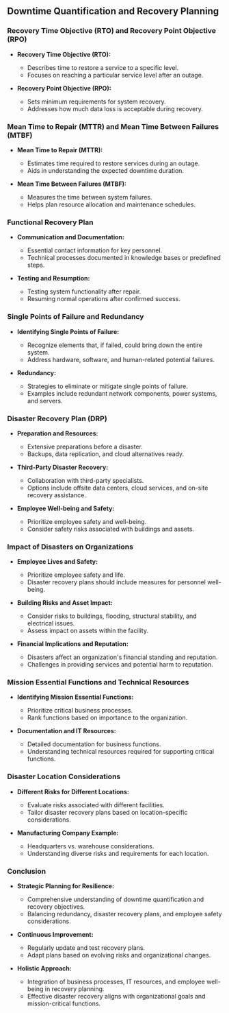 ## Downtime Quantification and Recovery Planning

### Recovery Time Objective (RTO) and Recovery Point Objective (RPO)

- **Recovery Time Objective (RTO):**
	- Describes time to restore a service to a specific level.
	- Focuses on reaching a particular service level after an outage.

- **Recovery Point Objective (RPO):**
	- Sets minimum requirements for system recovery.
	- Addresses how much data loss is acceptable during recovery.

### Mean Time to Repair (MTTR) and Mean Time Between Failures (MTBF)

- **Mean Time to Repair (MTTR):**
	- Estimates time required to restore services during an outage.
	- Aids in understanding the expected downtime duration.

- **Mean Time Between Failures (MTBF):**
	- Measures the time between system failures.
	- Helps plan resource allocation and maintenance schedules.

### Functional Recovery Plan

- **Communication and Documentation:**
	- Essential contact information for key personnel.
	- Technical processes documented in knowledge bases or predefined steps.

- **Testing and Resumption:**
	- Testing system functionality after repair.
	- Resuming normal operations after confirmed success.

### Single Points of Failure and Redundancy

- **Identifying Single Points of Failure:**
	- Recognize elements that, if failed, could bring down the entire system.
	- Address hardware, software, and human-related potential failures.

- **Redundancy:**
	- Strategies to eliminate or mitigate single points of failure.
	- Examples include redundant network components, power systems, and servers.

### Disaster Recovery Plan (DRP)

- **Preparation and Resources:**
	- Extensive preparations before a disaster.
	- Backups, data replication, and cloud alternatives ready.

- **Third-Party Disaster Recovery:**
	- Collaboration with third-party specialists.
	- Options include offsite data centers, cloud services, and on-site recovery assistance.

- **Employee Well-being and Safety:**
	- Prioritize employee safety and well-being.
	- Consider safety risks associated with buildings and assets.

### Impact of Disasters on Organizations

- **Employee Lives and Safety:**
	- Prioritize employee safety and life.
	- Disaster recovery plans should include measures for personnel well-being.

- **Building Risks and Asset Impact:**
	- Consider risks to buildings, flooding, structural stability, and electrical issues.
	- Assess impact on assets within the facility.

- **Financial Implications and Reputation:**
	- Disasters affect an organization's financial standing and reputation.
	- Challenges in providing services and potential harm to reputation.

### Mission Essential Functions and Technical Resources

- **Identifying Mission Essential Functions:**
	- Prioritize critical business processes.
	- Rank functions based on importance to the organization.

- **Documentation and IT Resources:**
	- Detailed documentation for business functions.
	- Understanding technical resources required for supporting critical functions.

### Disaster Location Considerations

- **Different Risks for Different Locations:**
	- Evaluate risks associated with different facilities.
	- Tailor disaster recovery plans based on location-specific considerations.

- **Manufacturing Company Example:**
	- Headquarters vs. warehouse considerations.
	- Understanding diverse risks and requirements for each location.

### Conclusion

- **Strategic Planning for Resilience:**
	- Comprehensive understanding of downtime quantification and recovery objectives.
	- Balancing redundancy, disaster recovery plans, and employee safety considerations.
	
- **Continuous Improvement:**
	- Regularly update and test recovery plans.
	- Adapt plans based on evolving risks and organizational changes.

- **Holistic Approach:**
	- Integration of business processes, IT resources, and employee well-being in recovery planning.
	- Effective disaster recovery aligns with organizational goals and mission-critical functions.